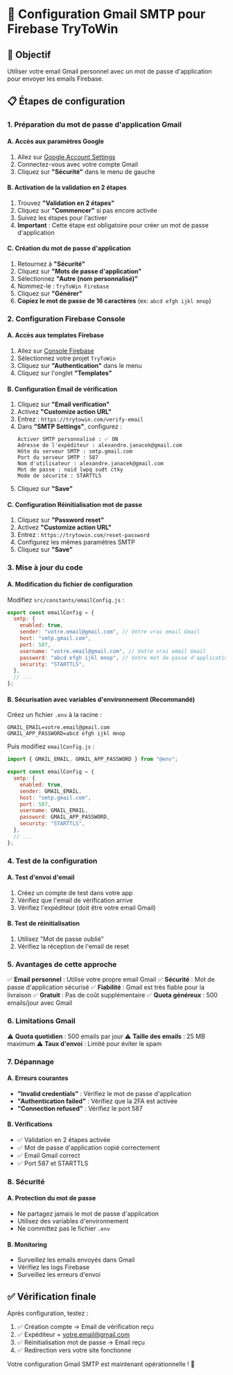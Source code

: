 # 📧 Configuration Gmail SMTP pour Firebase TryToWin

## 🎯 **Objectif**

Utiliser votre email Gmail personnel avec un mot de passe d'application pour envoyer les emails Firebase.

## 📋 **Étapes de configuration**

### **1. Préparation du mot de passe d'application Gmail**

#### **A. Accès aux paramètres Google**

1. Allez sur [Google Account Settings](https://myaccount.google.com/)
2. Connectez-vous avec votre compte Gmail
3. Cliquez sur **"Sécurité"** dans le menu de gauche

#### **B. Activation de la validation en 2 étapes**

1. Trouvez **"Validation en 2 étapes"**
2. Cliquez sur **"Commencer"** si pas encore activée
3. Suivez les étapes pour l'activer
4. **Important** : Cette étape est obligatoire pour créer un mot de passe d'application

#### **C. Création du mot de passe d'application**

1. Retournez à **"Sécurité"**
2. Cliquez sur **"Mots de passe d'application"**
3. Sélectionnez **"Autre (nom personnalisé)"**
4. Nommez-le : `TryToWin Firebase`
5. Cliquez sur **"Générer"**
6. **Copiez le mot de passe de 16 caractères** (ex: `abcd efgh ijkl mnop`)

### **2. Configuration Firebase Console**

#### **A. Accès aux templates Firebase**

1. Allez sur [Console Firebase](https://console.firebase.google.com/)
2. Sélectionnez votre projet `TryToWin`
3. Cliquez sur **"Authentication"** dans le menu
4. Cliquez sur l'onglet **"Templates"**

#### **B. Configuration Email de vérification**

1. Cliquez sur **"Email verification"**
2. Activez **"Customize action URL"**
3. Entrez : `https://trytowin.com/verify-email`
4. Dans **"SMTP Settings"**, configurez :
   ```
   Activer SMTP personnalisé : ✅ ON
   Adresse de l'expéditeur : alexandre.janacek@gmail.com
   Hôte du serveur SMTP : smtp.gmail.com
   Port du serveur SMTP : 587
   Nom d'utilisateur : alexandre.janacek@gmail.com
   Mot de passe : naid lwpq sudt ctky
   Mode de sécurité : STARTTLS
   ```
5. Cliquez sur **"Save"**

#### **C. Configuration Réinitialisation mot de passe**

1. Cliquez sur **"Password reset"**
2. Activez **"Customize action URL"**
3. Entrez : `https://trytowin.com/reset-password`
4. Configurez les mêmes paramètres SMTP
5. Cliquez sur **"Save"**

### **3. Mise à jour du code**

#### **A. Modification du fichier de configuration**

Modifiez `src/constants/emailConfig.js` :

```javascript
export const emailConfig = {
  smtp: {
    enabled: true,
    sender: "votre.email@gmail.com", // Votre vrai email Gmail
    host: "smtp.gmail.com",
    port: 587,
    username: "votre.email@gmail.com", // Votre vrai email Gmail
    password: "abcd efgh ijkl mnop", // Votre mot de passe d'application
    security: "STARTTLS",
  },
  // ...
};
```

#### **B. Sécurisation avec variables d'environnement (Recommandé)**

Créez un fichier `.env` à la racine :

```env
GMAIL_EMAIL=votre.email@gmail.com
GMAIL_APP_PASSWORD=abcd efgh ijkl mnop
```

Puis modifiez `emailConfig.js` :

```javascript
import { GMAIL_EMAIL, GMAIL_APP_PASSWORD } from "@env";

export const emailConfig = {
  smtp: {
    enabled: true,
    sender: GMAIL_EMAIL,
    host: "smtp.gmail.com",
    port: 587,
    username: GMAIL_EMAIL,
    password: GMAIL_APP_PASSWORD,
    security: "STARTTLS",
  },
  // ...
};
```

### **4. Test de la configuration**

#### **A. Test d'envoi d'email**

1. Créez un compte de test dans votre app
2. Vérifiez que l'email de vérification arrive
3. Vérifiez l'expéditeur (doit être votre email Gmail)

#### **B. Test de réinitialisation**

1. Utilisez "Mot de passe oublié"
2. Vérifiez la réception de l'email de reset

### **5. Avantages de cette approche**

✅ **Email personnel** : Utilise votre propre email Gmail
✅ **Sécurité** : Mot de passe d'application sécurisé
✅ **Fiabilité** : Gmail est très fiable pour la livraison
✅ **Gratuit** : Pas de coût supplémentaire
✅ **Quota généreux** : 500 emails/jour avec Gmail

### **6. Limitations Gmail**

⚠️ **Quota quotidien** : 500 emails par jour
⚠️ **Taille des emails** : 25 MB maximum
⚠️ **Taux d'envoi** : Limité pour éviter le spam

### **7. Dépannage**

#### **A. Erreurs courantes**

- **"Invalid credentials"** : Vérifiez le mot de passe d'application
- **"Authentication failed"** : Vérifiez que la 2FA est activée
- **"Connection refused"** : Vérifiez le port 587

#### **B. Vérifications**

- ✅ Validation en 2 étapes activée
- ✅ Mot de passe d'application copié correctement
- ✅ Email Gmail correct
- ✅ Port 587 et STARTTLS

### **8. Sécurité**

#### **A. Protection du mot de passe**

- Ne partagez jamais le mot de passe d'application
- Utilisez des variables d'environnement
- Ne committez pas le fichier `.env`

#### **B. Monitoring**

- Surveillez les emails envoyés dans Gmail
- Vérifiez les logs Firebase
- Surveillez les erreurs d'envoi

## ✅ **Vérification finale**

Après configuration, testez :

1. ✅ Création compte → Email de vérification reçu
2. ✅ Expéditeur = votre.email@gmail.com
3. ✅ Réinitialisation mot de passe → Email reçu
4. ✅ Redirection vers votre site fonctionne

Votre configuration Gmail SMTP est maintenant opérationnelle ! 🎉

